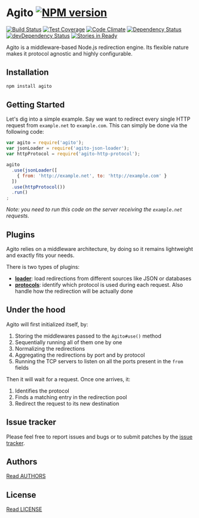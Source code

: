 # Agito [![NPM version][npm-img]][npm]

[![Build Status][travis-img]][travis]
[![Test Coverage][codeclimate-coverage-img]][codeclimate]
[![Code Climate][codeclimate-gpa-img]][codeclimate]
[![Dependency Status][daviddm-dep-img]][daviddm-dep]
[![devDependency Status][daviddm-devdep-img]][daviddm-devdep]
[![Stories in Ready][waffle-img]][waffle]

Agito is a middleware-based Node.js redirection engine. Its flexible nature
makes it protocol agnostic and highly configurable.

## Installation

```bash
npm install agito
```

## Getting Started

Let's dig into a simple example. Say we want to redirect every single HTTP
request from `example.net` to `example.com`. This can simply be done via the
following code:

```javascript
var agito = require('agito');
var jsonLoader = require('agito-json-loader');
var httpProtocol = require('agito-http-protocol');

agito
  .use(jsonLoader([
    { from: 'http://example.net', to: 'http://example.com' }
  ])
  .use(httpProtocol())
  .run()
;
```

_Note: you need to run this code on the server receiving the `example.net`
requests._

## Plugins

Agito relies on a middleware architecture, by doing so it remains lightweight
and exactly fits your needs.

There is two types of plugins:
- **[loader][agito-loaders-npm]**: load redirections from different sources like
  JSON or databases
- **[protocols][agito-protocols-npm]**: identify which protocol is used during
  each request. Also handle how the redirection will be actually done


## Under the hood

Agito will first initialized itself, by:

1. Storing the middlewares passed to the `Agito#use()` method
2. Sequentially running all of them one by one
3. Normalizing the redirections
4. Aggregating the redirections by port and by protocol
5. Running the TCP servers to listen on all the ports present in the `from`
   fields

Then it will wait for a request. Once one arrives, it:

1. Identifies the protocol
2. Finds a matching entry in the redirection pool
3. Redirect the request to its new destination

## Issue tracker

Please feel free to report issues and bugs or to submit patches by the
[issue tracker][issue-tracker].

## Authors

[Read AUTHORS](AUTHORS)

## License

[Read LICENSE](LICENSE)

[npm]: http://badge.fury.io/js/agito
[npm-img]: https://badge.fury.io/js/agito.svg
[travis]: https://travis-ci.org/agitojs/agito
[travis-img]: https://travis-ci.org/agitojs/agito.svg?branch=master
[codeclimate]: https://codeclimate.com/github/agitojs/agito
[codeclimate-coverage-img]: https://codeclimate.com/github/agitojs/agito/coverage.png
[codeclimate-gpa-img]: https://codeclimate.com/github/agitojs/agito.png
[daviddm-dep]: https://david-dm.org/agitojs/agito#info=dependencies
[daviddm-dep-img]: https://david-dm.org/agitojs/agito.png
[daviddm-devdep-img]: https://david-dm.org/agitojs/agito/dev-status.png
[daviddm-devdep]: https://david-dm.org/agitojs/agito#info=devDependencies
[waffle]: (http://waffle.io/agitojs/agito)
[waffle-img]: https://badge.waffle.io/agitojs/agito.png

[issue-tracker]: https://github.com/agitojs/agito/issues

[agito-loaders-npm]: https://www.npmjs.org/search?q=agito-*-loader
[agito-protocols-npm]: https://www.npmjs.org/search?q=agito-*-protocol
